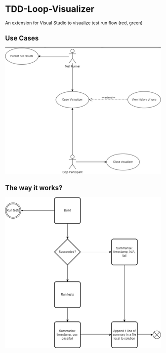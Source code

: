 # TDD-Loop-Visualizer

An extension for Visual Studio to visualize test run flow (red, green) 

## Use Cases

![Flowchart](docs/UseCases.png)

## The way it works?

![Use cases](docs/Flowchart.png)